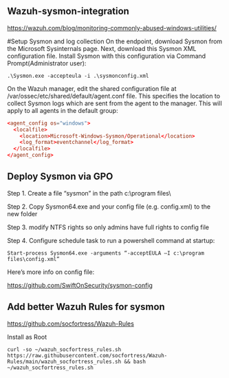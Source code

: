 ## Wazuh-sysmon-integration

https://wazuh.com/blog/monitoring-commonly-abused-windows-utilities/

#Setup Sysmon and log collection
On the endpoint, download Sysmon from the Microsoft Sysinternals page.
Next, download this Sysmon XML configuration file.
Install Sysmon with this configuration via Command Prompt(Administrator user):

```.\Sysmon.exe -accepteula -i .\sysmonconfig.xml```

On the Wazuh manager, edit the shared configuration file at /var/ossec/etc/shared/default/agent.conf file. This specifies the location to collect Sysmon logs which are sent from the agent to the manager. This will apply to all agents in the default group:


```conf
<agent_config os="windows">
  <localfile>
    <location>Microsoft-Windows-Sysmon/Operational</location>
    <log_format>eventchannel</log_format>
  </localfile>
</agent_config>
```

## Deploy Sysmon via GPO 

Step 1. Create a file “sysmon” in the path c:\program files\

Step 2. Copy Sysmon64.exe and your config file (e.g. config.xml) to the new folder

Step 3. modify NTFS rights so only admins have full rights to config file

Step 4. Configure schedule task to run a powershell command at startup: 


```Start-process Sysmon64.exe -arguments “-acceptEULA —I c:\program files\config.xml”```

Here’s more info on config file:

https://github.com/SwiftOnSecurity/sysmon-config


## Add better Wazuh Rules for sysmon

https://github.com/socfortress/Wazuh-Rules

Install as Root

```curl -so ~/wazuh_socfortress_rules.sh https://raw.githubusercontent.com/socfortress/Wazuh-Rules/main/wazuh_socfortress_rules.sh && bash ~/wazuh_socfortress_rules.sh```


